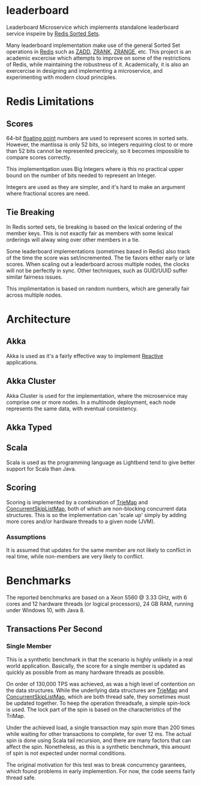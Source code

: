 # leaderboard
Leaderboard Microservice which implements standalone leaderboard service
inspeire by
[Redis Sorted Sets](https://redis.io/topics/data-types).

Many leaderboard implementation make use of the general Sorted Set operations
in [Redis](https://redis.io/) such as [ZADD](https://redis.io/commands/zadd),
[ZRANK](https://redis.io/commands/zrank), [ZRANGE](https://redis.io/commands/zrange),
etc. This project is an academic excercise which attempts to improve on some
of the restrictions of Redis, while maintaining the robustness of it.
Academically, it is also an exercercise in designing and implementing a
microservice, and experimenting with modern cloud principles.

# Redis Limitations

## Scores

64-bit [floating point](https://en.wikipedia.org/wiki/Floating-point_arithmetic)
numbers are used to represent scores in sorted sets. However, the mantissa
is only 52 bits, so integers requiring clost to or more than 52 bits
cannot be represented precicely, so it becomes impossible to compare
scores correctly.

This implementqation uses Big Integers where is this no practical upper
bound on the number of bits needed to represent an Integer.

Integers are used as they are simpler, and it's hard to make an argument
where fractional scores are need.


## Tie Breaking

In Redis sorted sets, tie breaking is based on the lexical ordering of
the member keys. This is not exactly fair as members with some lexical
orderings will alway wing over other members in a tie.

Some leaderboard implementations (sometimes based in Redis) also track
of the time the score was set/incremented. The tie favors either early
or late scores. When scaling out a leaderboard across multiple nodes,
the clocks will not be perfectly in sync. Other techniques, such as
GUID/UUID suffer similar fairness issues.

This implimentation is based on random numbers, which are generally
fair across multiple nodes.

# Architecture

## Akka

Akka is used as it's a fairly effective way to implement
[Reactive](https://www.reactivemanifesto.org) applications.

## Akka Cluster

Akka Cluster is used for the implementation, where the microservice may
comprise one or more nodes. In a multinode deployment, each node
represents the same data, with eventual consistency.

## Akka Typed



## Scala

Scala is used as the programming language as Lightbend tend to give better
support for Scala than Java.

## Scoring

Scoring is implemented by a combination of
[TrieMap](https://www.scala-lang.org/api/2.12.3/scala/collection/concurrent/TrieMap.html)
and
[ConcurrentSkipListMap](https://docs.oracle.com/javase/8/docs/api/java/util/concurrent/ConcurrentSkipListMap.html),
both of which are non-blocking concurrent data structures. This is so
the implementation can 'scale up' simply by adding more cores and/or
hardware threads to a given node (JVM).

### Assumptions

It is assumed that updates for the same member are not likely to
conflict in real time, while non-members are very likely to conflict.

# Benchmarks

The reported benchmarks are based on a Xeon 5560 @ 3.33 GHz, with 6
cores and 12 hardware threads (or logical processors), 24 GB RAM,
running under Windows 10, with Java 8.

## Transactions Per Second

### Single Member

This is a synthetic benchmark in that the scenario is highly unlikely
in a real world application. Basically, the score for a single member
is updated as quickly as possible from as many hardware threads as
possible.

On order of 130,000 TPS was achieved, as was a high level of
contention on the data structures. While the underlying data structures
are [TrieMap](https://www.scala-lang.org/api/2.12.3/scala/collection/concurrent/TrieMap.html)
and [ConcurrentSkipListMap](https://docs.oracle.com/javase/8/docs/api/java/util/concurrent/ConcurrentSkipListMap.html),
which are both thread safe, they sometimes must be updated together.
To heep the operation threadsafe, a simple spin-lock is used. The lock
part of the spin is based on the characteristics of the TriMap.

Under the achieved load, a single transaction may spin more than 200
times while waiting for other transactions to complete, for over 12 ms.
The actual spin is done using Scala tail recursion, and there are many
factors that can affect the spin. Nonetheless, as this is a synthetic
benchmark, this amount of spin is not expected under normal conditions.

The original motivation for this test was to break concurrency
garantees, which found problems in early implemention. For now,
the code seems fairly thread safe.

